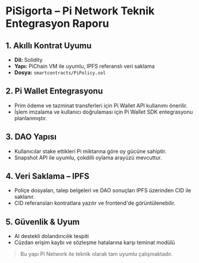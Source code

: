 # PiSigorta – Pi Network Teknik Entegrasyon Raporu

## 1. Akıllı Kontrat Uyumu
- **Dil:** Solidity
- **Yapı:** PiChain VM ile uyumlu, IPFS referanslı veri saklama
- **Dosya:** `smartcontracts/PiPolicy.sol`

## 2. Pi Wallet Entegrasyonu
- Prim ödeme ve tazminat transferleri için Pi Wallet API kullanımı önerilir.
- İşlem imzalama ve kullanıcı doğrulaması için Pi Wallet SDK entegrasyonu planlanmıştır.

## 3. DAO Yapısı
- Kullanıcılar stake ettikleri Pi miktarına göre oy gücüne sahiptir.
- Snapshot API ile uyumlu, çokdilli oylama arayüzü mevcuttur.

## 4. Veri Saklama – IPFS
- Poliçe dosyaları, talep belgeleri ve DAO sonuçları IPFS üzerinden CID ile saklanır.
- CID referansları kontratlara yazılır ve frontend'de görüntülenebilir.

## 5. Güvenlik & Uyum
- AI destekli dolandırıcılık tespiti
- Cüzdan erişim kaybı ve sözleşme hatalarına karşı teminat modülü

> Bu yapı Pi Network ile teknik olarak tam uyumlu çalışmaktadır.
